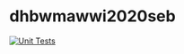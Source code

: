 # dhbwmawwi2020seb

[![Unit Tests](https://github.com/matthiasuweberg/dhbwmawwi2020seb/actions/workflows/junitTests.yml/badge.svg?branch=main)](https://github.com/matthiasuweberg/dhbwmawwi2020seb/actions/workflows/junitTests.yml)
